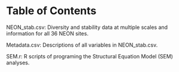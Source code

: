 # Table of Contents

NEON_stab.csv: Diversity and stability data at multiple scales and information for all 36 NEON sites.

Metadata.csv: Descriptions of all variables in NEON_stab.csv.

SEM.r: R scripts of programing the Structural Equation Model (SEM) analyses.
